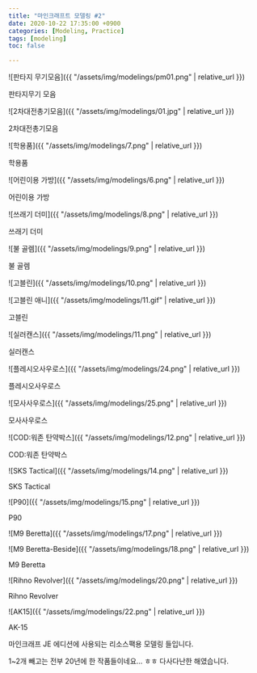 ```yaml
---
title: "마인크래프트 모델링 #2"
date: 2020-10-22 17:35:00 +0900
categories: [Modeling, Practice]
tags: [modeling]
toc: false

---
```


![판타지 무기모음]({{ "/assets/img/modelings/pm01.png" | relative_url }})

판타지무기 모음

![2차대전총기모음]({{ "/assets/img/modelings/01.jpg" | relative_url }})

2차대전총기모음

![학용품]({{ "/assets/img/modelings/7.png" | relative_url }})

학용품

![어린이용 가방]({{ "/assets/img/modelings/6.png" | relative_url }})

어린이용 가방

![쓰래기 더미]({{ "/assets/img/modelings/8.png" | relative_url }})

쓰래기 더미

![불 골렘]({{ "/assets/img/modelings/9.png" | relative_url }})

불 골렘

![고블린]({{ "/assets/img/modelings/10.png" | relative_url }})

![고블린 애니]({{ "/assets/img/modelings/11.gif" | relative_url }})

고블린

![실러캔스]({{ "/assets/img/modelings/11.png" | relative_url }})

실러캔스

![플레시오사우로스]({{ "/assets/img/modelings/24.png" | relative_url }})

플레시오사우로스

![모사사우로스]({{ "/assets/img/modelings/25.png" | relative_url }})

모사사우로스

![COD:워존 탄약박스]({{ "/assets/img/modelings/12.png" | relative_url }})

COD:워존 탄약박스

![SKS Tactical]({{ "/assets/img/modelings/14.png" | relative_url }})

SKS Tactical

![P90]({{ "/assets/img/modelings/15.png" | relative_url }})

P90

![M9 Beretta]({{ "/assets/img/modelings/17.png" | relative_url }})

![M9 Beretta-Beside]({{ "/assets/img/modelings/18.png" | relative_url }})

M9 Beretta

![Rihno Revolver]({{ "/assets/img/modelings/20.png" | relative_url }})

Rihno Revolver

![AK15]({{ "/assets/img/modelings/22.png" | relative_url }})

AK-15

마인크래프 JE 에디션에 사용되는 리소스팩용 모델링 들입니다.

1~2개 빼고는 전부 20년에 한 작품들이네요... ㅎㅎ 다사다난한 해였습니다.
